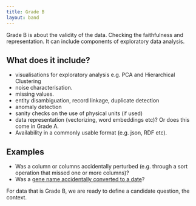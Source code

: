 ```yaml
---
title: Grade B
layout: band
---
```


Grade B is about the validity of the data. Checking the faithfulness and representation. It can include components of exploratory data analysis.

## What does it include?

* visualisations for exploratory analysis e.g. PCA and Hierarchical Clustering
* noise characterisation.
* missing values.
* entity disambiguation, record linkage, duplicate detection
* anomaly detection
* sanity checks on the use of physical units (if used)
* data representation (vectorizing, word embeddings etc)? Or does this come in Grade A. 
* Availability in a commonly usable format (e.g. json, RDF etc).

## Examples

* Was a column or columns accidentally perturbed (e.g. through a sort operation that missed one or more columns)?
* Was a [gene name accidentally converted to a date](http://bmcbioinformatics.biomedcentral.com/articles/10.1186/1471-2105-5-80)?


For data that is Grade B, we are ready to define a candidate question, the context.
